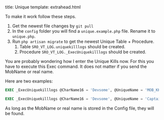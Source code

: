 title: Unique
template: extrahead.html

To make it work follow these steps.

1. Get the newest file changes by `git pull`
2. In the `config` folder you will find a `unique.example.php` file. Rename it to `unique.php`.
3. Run `php artisan migrate` to get the newest Unique Table + Procedure.
    1. Table `SRO_VT_LOG.uniquekilllogs` should be created.
    2. Procedure `SRO_VT_LOG._ExecUniquekilllogs` should be created.


You are probably wondering how I enter the Unique Kills now. For this you have to execute this Exec command.
It does not matter if you send the MobName or real name.

Here are two examples:

```sql
EXEC _ExecUniquekilllogs @CharName16 = 'Devsome', @UniqueName = 'MOB_KK_ISYUTARU';
```

```sql
EXEC _ExecUniquekilllogs @CharName16 = 'Devsome', @UniqueName = 'Captain Ivy';
```

As long as the MobName or real name is stored in the Config file, they will be found.
